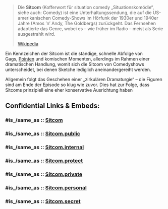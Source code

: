 
> Die **Sitcom** (Kofferwort für situation comedy „Situationskomödie“, siehe auch: Comedy) ist eine Unterhaltungssendung, die auf die US-amerikanischen Comedy-Shows im Hörfunk der 1930er und 1940er Jahre (Amos ’n’ Andy, The Goldbergs) zurückgeht. Das Fernsehen adaptierte das Genre, wobei es – wie früher im Radio – meist als Serie ausgestrahlt wird.
>
> [Wikipedia](https://de.wikipedia.org/wiki/Sitcom)

Ein Kennzeichen der Sitcom ist die ständige, schnelle Abfolge von Gags, [Pointen](https://de.wikipedia.org/wiki/Pointe "Pointe") und komischen Momenten, 
allerdings im Rahmen einer dramatischen Handlung, 
womit sich die Sitcom von Comedyshows unterscheidet, 
bei denen Sketche lediglich aneinandergereiht werden.

Allgemein folgt das Geschehen einer „zirkulären Dramaturgie“ – 
die Figuren sind am Ende der Episode so klug wie zuvor. 
Dies hat zur Folge, dass Sitcoms prinzipiell eine eher konservative Ausrichtung haben


## Confidential Links & Embeds: 

### #is_/same_as :: [Sitcom](/_Standards/Society/Communication/Media/Movie/Movie-Genre/Comedy/Sitcom.md) 

### #is_/same_as :: [Sitcom.public](/_public/Society/Communication/Media/Movie/Movie-Genre/Comedy/Sitcom.public.md) 

### #is_/same_as :: [Sitcom.internal](/_internal/Society/Communication/Media/Movie/Movie-Genre/Comedy/Sitcom.internal.md) 

### #is_/same_as :: [Sitcom.protect](/_protect/Society/Communication/Media/Movie/Movie-Genre/Comedy/Sitcom.protect.md) 

### #is_/same_as :: [Sitcom.private](/_private/Society/Communication/Media/Movie/Movie-Genre/Comedy/Sitcom.private.md) 

### #is_/same_as :: [Sitcom.personal](/_personal/Society/Communication/Media/Movie/Movie-Genre/Comedy/Sitcom.personal.md) 

### #is_/same_as :: [Sitcom.secret](/_secret/Society/Communication/Media/Movie/Movie-Genre/Comedy/Sitcom.secret.md)

